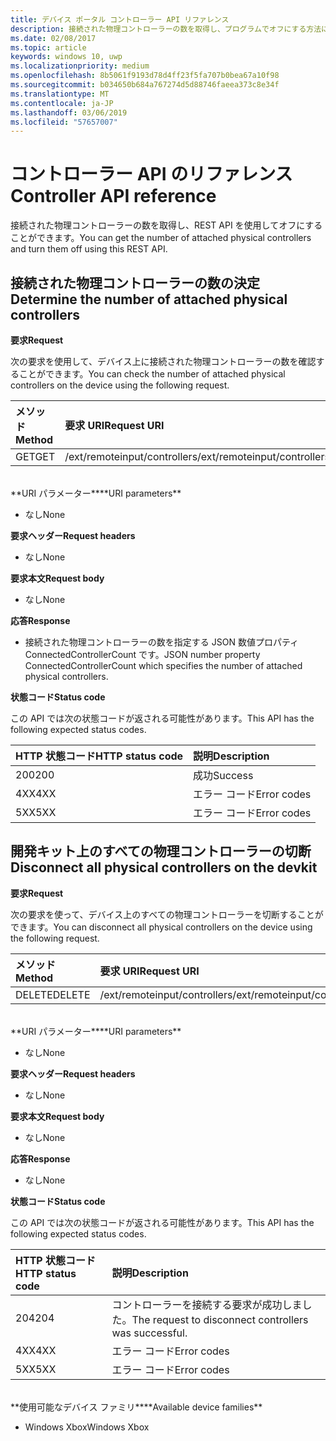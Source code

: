 ```yaml
---
title: デバイス ポータル コントローラー API リファレンス
description: 接続された物理コントローラーの数を取得し、プログラムでオフにする方法について説明します。
ms.date: 02/08/2017
ms.topic: article
keywords: windows 10, uwp
ms.localizationpriority: medium
ms.openlocfilehash: 8b5061f9193d78d4ff23f5fa707b0bea67a10f98
ms.sourcegitcommit: b034650b684a767274d5d88746faeea373c8e34f
ms.translationtype: MT
ms.contentlocale: ja-JP
ms.lasthandoff: 03/06/2019
ms.locfileid: "57657007"
---
```

# <a name="controller-api-reference"></a><span data-ttu-id="d0842-104">コントローラー API のリファレンス</span><span class="sxs-lookup"><span data-stu-id="d0842-104">Controller API reference</span></span>   
<span data-ttu-id="d0842-105">接続された物理コントローラーの数を取得し、REST API を使用してオフにすることができます。</span><span class="sxs-lookup"><span data-stu-id="d0842-105">You can get the number of attached physical controllers and turn them off using this REST API.</span></span>

## <a name="determine-the-number-of-attached-physical-controllers"></a><span data-ttu-id="d0842-106">接続された物理コントローラーの数の決定</span><span class="sxs-lookup"><span data-stu-id="d0842-106">Determine the number of attached physical controllers</span></span>

<span data-ttu-id="d0842-107">**要求**</span><span class="sxs-lookup"><span data-stu-id="d0842-107">**Request**</span></span>

<span data-ttu-id="d0842-108">次の要求を使用して、デバイス上に接続された物理コントローラーの数を確認することができます。</span><span class="sxs-lookup"><span data-stu-id="d0842-108">You can check the number of attached physical controllers on the device using the following request.</span></span>

<span data-ttu-id="d0842-109">メソッド</span><span class="sxs-lookup"><span data-stu-id="d0842-109">Method</span></span>      | <span data-ttu-id="d0842-110">要求 URI</span><span class="sxs-lookup"><span data-stu-id="d0842-110">Request URI</span></span>
:------     | :-----
<span data-ttu-id="d0842-111">GET</span><span class="sxs-lookup"><span data-stu-id="d0842-111">GET</span></span> | <span data-ttu-id="d0842-112">/ext/remoteinput/controllers</span><span class="sxs-lookup"><span data-stu-id="d0842-112">/ext/remoteinput/controllers</span></span>
<br />
<span data-ttu-id="d0842-113">**URI パラメーター**</span><span class="sxs-lookup"><span data-stu-id="d0842-113">**URI parameters**</span></span>

- <span data-ttu-id="d0842-114">なし</span><span class="sxs-lookup"><span data-stu-id="d0842-114">None</span></span>

<span data-ttu-id="d0842-115">**要求ヘッダー**</span><span class="sxs-lookup"><span data-stu-id="d0842-115">**Request headers**</span></span>

- <span data-ttu-id="d0842-116">なし</span><span class="sxs-lookup"><span data-stu-id="d0842-116">None</span></span>

<span data-ttu-id="d0842-117">**要求本文**</span><span class="sxs-lookup"><span data-stu-id="d0842-117">**Request body**</span></span>   

- <span data-ttu-id="d0842-118">なし</span><span class="sxs-lookup"><span data-stu-id="d0842-118">None</span></span>

<span data-ttu-id="d0842-119">**応答**</span><span class="sxs-lookup"><span data-stu-id="d0842-119">**Response**</span></span>   

- <span data-ttu-id="d0842-120">接続された物理コントローラーの数を指定する JSON 数値プロパティ ConnectedControllerCount です。</span><span class="sxs-lookup"><span data-stu-id="d0842-120">JSON number property ConnectedControllerCount which specifies the number of attached physical controllers.</span></span>

<span data-ttu-id="d0842-121">**状態コード**</span><span class="sxs-lookup"><span data-stu-id="d0842-121">**Status code**</span></span>

<span data-ttu-id="d0842-122">この API では次の状態コードが返される可能性があります。</span><span class="sxs-lookup"><span data-stu-id="d0842-122">This API has the following expected status codes.</span></span>

<span data-ttu-id="d0842-123">HTTP 状態コード</span><span class="sxs-lookup"><span data-stu-id="d0842-123">HTTP status code</span></span>      | <span data-ttu-id="d0842-124">説明</span><span class="sxs-lookup"><span data-stu-id="d0842-124">Description</span></span>
:------     | :-----
<span data-ttu-id="d0842-125">200</span><span class="sxs-lookup"><span data-stu-id="d0842-125">200</span></span> | <span data-ttu-id="d0842-126">成功</span><span class="sxs-lookup"><span data-stu-id="d0842-126">Success</span></span>
<span data-ttu-id="d0842-127">4XX</span><span class="sxs-lookup"><span data-stu-id="d0842-127">4XX</span></span> | <span data-ttu-id="d0842-128">エラー コード</span><span class="sxs-lookup"><span data-stu-id="d0842-128">Error codes</span></span>
<span data-ttu-id="d0842-129">5XX</span><span class="sxs-lookup"><span data-stu-id="d0842-129">5XX</span></span> | <span data-ttu-id="d0842-130">エラー コード</span><span class="sxs-lookup"><span data-stu-id="d0842-130">Error codes</span></span>

## <a name="disconnect-all-physical-controllers-on-the-devkit"></a><span data-ttu-id="d0842-131">開発キット上のすべての物理コントローラーの切断</span><span class="sxs-lookup"><span data-stu-id="d0842-131">Disconnect all physical controllers on the devkit</span></span>

<span data-ttu-id="d0842-132">**要求**</span><span class="sxs-lookup"><span data-stu-id="d0842-132">**Request**</span></span>

<span data-ttu-id="d0842-133">次の要求を使って、デバイス上のすべての物理コントローラーを切断することができます。</span><span class="sxs-lookup"><span data-stu-id="d0842-133">You can disconnect all physical controllers on the device using the following request.</span></span>

<span data-ttu-id="d0842-134">メソッド</span><span class="sxs-lookup"><span data-stu-id="d0842-134">Method</span></span>      | <span data-ttu-id="d0842-135">要求 URI</span><span class="sxs-lookup"><span data-stu-id="d0842-135">Request URI</span></span>
:------     | :-----
<span data-ttu-id="d0842-136">DELETE</span><span class="sxs-lookup"><span data-stu-id="d0842-136">DELETE</span></span> | <span data-ttu-id="d0842-137">/ext/remoteinput/controllers</span><span class="sxs-lookup"><span data-stu-id="d0842-137">/ext/remoteinput/controllers</span></span>
<br />
<span data-ttu-id="d0842-138">**URI パラメーター**</span><span class="sxs-lookup"><span data-stu-id="d0842-138">**URI parameters**</span></span>

- <span data-ttu-id="d0842-139">なし</span><span class="sxs-lookup"><span data-stu-id="d0842-139">None</span></span>

<span data-ttu-id="d0842-140">**要求ヘッダー**</span><span class="sxs-lookup"><span data-stu-id="d0842-140">**Request headers**</span></span>

- <span data-ttu-id="d0842-141">なし</span><span class="sxs-lookup"><span data-stu-id="d0842-141">None</span></span>

<span data-ttu-id="d0842-142">**要求本文**</span><span class="sxs-lookup"><span data-stu-id="d0842-142">**Request body**</span></span>   

- <span data-ttu-id="d0842-143">なし</span><span class="sxs-lookup"><span data-stu-id="d0842-143">None</span></span>

<span data-ttu-id="d0842-144">**応答**</span><span class="sxs-lookup"><span data-stu-id="d0842-144">**Response**</span></span>   

- <span data-ttu-id="d0842-145">なし</span><span class="sxs-lookup"><span data-stu-id="d0842-145">None</span></span> 

<span data-ttu-id="d0842-146">**状態コード**</span><span class="sxs-lookup"><span data-stu-id="d0842-146">**Status code**</span></span>

<span data-ttu-id="d0842-147">この API では次の状態コードが返される可能性があります。</span><span class="sxs-lookup"><span data-stu-id="d0842-147">This API has the following expected status codes.</span></span>

<span data-ttu-id="d0842-148">HTTP 状態コード</span><span class="sxs-lookup"><span data-stu-id="d0842-148">HTTP status code</span></span>      | <span data-ttu-id="d0842-149">説明</span><span class="sxs-lookup"><span data-stu-id="d0842-149">Description</span></span>
:------     | :-----
<span data-ttu-id="d0842-150">204</span><span class="sxs-lookup"><span data-stu-id="d0842-150">204</span></span> | <span data-ttu-id="d0842-151">コントローラーを接続する要求が成功しました。</span><span class="sxs-lookup"><span data-stu-id="d0842-151">The request to disconnect controllers was successful.</span></span>
<span data-ttu-id="d0842-152">4XX</span><span class="sxs-lookup"><span data-stu-id="d0842-152">4XX</span></span> | <span data-ttu-id="d0842-153">エラー コード</span><span class="sxs-lookup"><span data-stu-id="d0842-153">Error codes</span></span>
<span data-ttu-id="d0842-154">5XX</span><span class="sxs-lookup"><span data-stu-id="d0842-154">5XX</span></span> | <span data-ttu-id="d0842-155">エラー コード</span><span class="sxs-lookup"><span data-stu-id="d0842-155">Error codes</span></span>

<br />
<span data-ttu-id="d0842-156">**使用可能なデバイス ファミリ**</span><span class="sxs-lookup"><span data-stu-id="d0842-156">**Available device families**</span></span>

* <span data-ttu-id="d0842-157">Windows Xbox</span><span class="sxs-lookup"><span data-stu-id="d0842-157">Windows Xbox</span></span>
